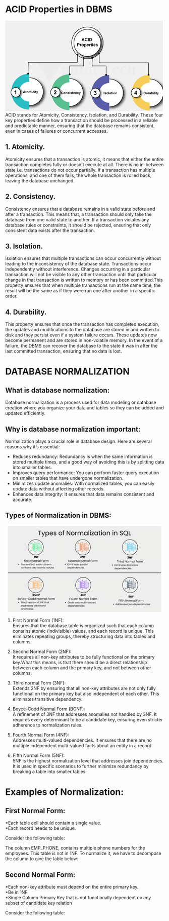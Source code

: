 # ACID Properties in DBMS

![alt text](./acid.PNG) <br>
ACID stands for Atomicity, Consistency, Isolation, and Durability. These four key properties define how a transaction should be processed in a reliable and predictable manner, ensuring that the database remains consistent, even in cases of failures or concurrent accesses.

## 1. Atomicity.
Atomicity ensures that a transaction is atomic, it means that either the entire transaction completes fully or doesn't execute at all. There is no in-between state i.e. transactions do not occur partially. If a transaction has multiple operations, and one of them fails, the whole transaction is rolled back, leaving the database unchanged.

## 2. Consistency.
Consistency ensures that a database remains in a valid state before and after a transaction. This means that, a transaction should only take the database from one valid state to another. If a transaction violates any database rules or constraints, it should be rejected, ensuring that only consistent data exists after the transaction.

## 3. Isolation. 
Isolation ensures that multiple transactions can occur concurrently without leading to the inconsistency of the database state. Transactions occur independently without interference. Changes occurring in a particular transaction will not be visible to any other transaction until that particular change in that transaction is written to memory or has been committed.This property ensures that when multiple transactions run at the same time, the result will be the same as if they were run one after another in a specific order.

## 4. Durability. 
This property ensures that once the transaction has completed execution, the updates and modifications to the database are stored in and written to disk and they persist even if a system failure occurs. These updates now become permanent and are stored in non-volatile memory. In the event of a failure, the DBMS can recover the database to the state it was in after the last committed transaction, ensuring that no data is lost.

# DATABASE NORMALIZATION 
## What is database normalization: 

Database normalization is a process used for data modeling or database creation where you organize your data and tables so they can be added and updated efficiently.

## Why is database normalization important: 
Normalization plays a crucial role in database design. Here are several reasons why it’s essential:

* Reduces redundancy: Redundancy is when the same information is stored multiple times, and a good way of avoiding this   is by splitting data into smaller tables.
* Improves query performance: You can perform faster query execution on smaller tables that have undergone normalization.
* Minimizes update anomalies: With normalized tables, you can easily update data without affecting other records.
* Enhances data integrity: It ensures that data remains consistent and accurate.

## Types of Normalization in DBMS:  

![alt text](./norm.PNG)

  1.  First Normal Form (1NF): <br>
 Ensures that the database table is organized such that each column contains atomic (indivisible) values, and each record is unique. This eliminates repeating groups, thereby structuring data into tables and columns.

  2.  Second Normal Form (2NF): <br>
 It requires all non-key attributes to be fully functional on the primary key.What this means, is that there should be a direct relationship between each column and the primary key, and not between other columns.

 3. Third normal Form (3NF):<br> 
  Extends 2NF by ensuring that all non-key attributes are not only fully functional on the primary key but also independent of each other. This eliminates transitive dependency.
 
  4. Boyce-Codd Normal Form (BCNF): <br>
 A refinement of 3NF that addresses anomalies not handled by 3NF. It requires every determinant to be a candidate key, ensuring even stricter adherence to normalization rules.

  5. Fourth Normal Form (4NF): <br>
 Addresses multi-valued dependencies. It ensures that there are no multiple independent multi-valued facts about an entity in a record.

  6. Fifth Normal Form (5NF): <br>
 5NF is the highest normalization level that addresses join dependencies. It is used in specific scenarios to further minimize redundancy by breaking a table into smaller tables.

# Examples of Normalization:

## First Normal Form: <br>
*Each table cell should contain a single value. <br>
*Each record needs to be unique.

Consider the following table: 


The column EMP_PHONE, contains multiple phone numbers for the employees. This table is not in 1NF. To normalize it, we have to decompose the column to give the table below: <br>



## Second Normal Form: 
*Each non-key attribute must depend on the entire primary key. <br>
*Be in 1NF <br>
*Single Column Primary Key that is not functionally dependent on any subset of candidate key relation

Consider the following table: 







